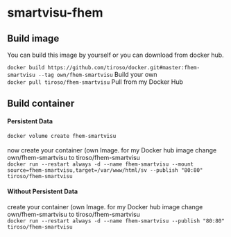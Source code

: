 # smartvisu-fhem
<h2>Build image</h2>
<p>You can build this image by yourself or you can download from docker hub.</p>
<p>
  <code>docker build https://github.com/tiroso/docker.git#master:fhem-smartvisu --tag own/fhem-smartvisu</code> Build your own<br>
  <code>docker pull tiroso/fhem-smartvisu</code> Pull from my Docker Hub
</p>
<h2>Build container</h2>
<h4>Persistent Data</h4>
<p>
  <code>docker volume create fhem-smartvisu</code><br>
  <br>
  now create your container (own Image. for my Docker hub image change own/fhem-smartvisu to tiroso/fhem-smartvisu<br>
  <code>docker run --restart always -d --name fhem-smartvisu --mount source=fhem-smartvisu,target=/var/www/html/sv --publish "80:80" tiroso/fhem-smartvisu</code>
</p>
<h4>Without Persistent Data</h4>
<p>
  create your container (own Image. for my Docker hub image change own/fhem-smartvisu to tiroso/fhem-smartvisu<br>
  <code>docker run --restart always -d --name fhem-smartvisu --publish "80:80" tiroso/fhem-smartvisu</code>
</p>
